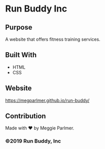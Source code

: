 # Run Buddy Inc

## Purpose
A website that offers fitness training services.

## Built With
* HTML
* CSS

## Website
https://megparlmer.github.io/run-buddy/

## Contribution
Made with ❤️ by Meggie Parlmer.

### ©️2019 Run Buddy, Inc 
